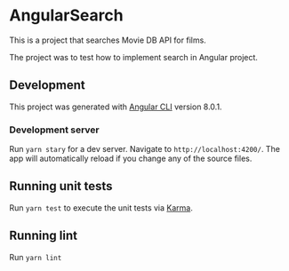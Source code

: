 # AngularSearch

This is a project that searches Movie DB API for films.

The project was to test how to implement search in Angular project.

## Development
This project was generated with [Angular CLI](https://github.com/angular/angular-cli) version 8.0.1.

### Development server

Run `yarn stary` for a dev server. Navigate to `http://localhost:4200/`. The app will automatically reload if you change any of the source files.

## Running unit tests

Run `yarn test` to execute the unit tests via [Karma](https://karma-runner.github.io).

## Running lint

Run `yarn lint`
